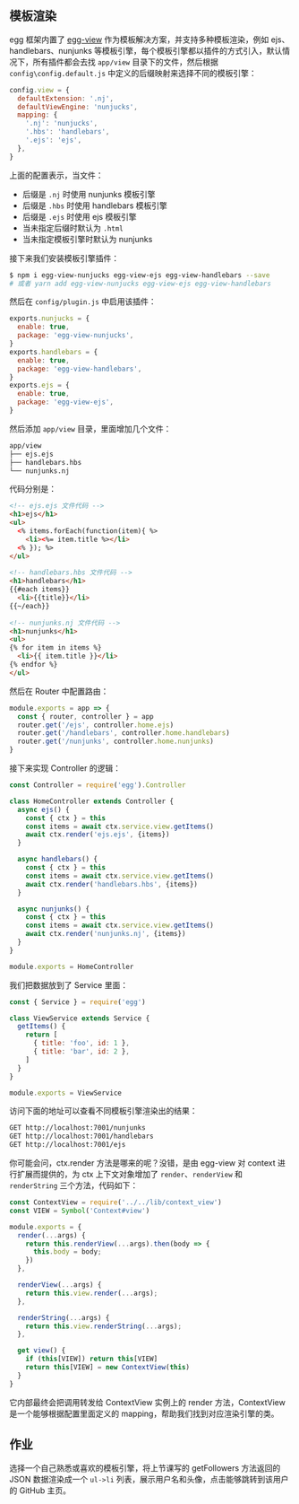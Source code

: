 ## 模板渲染


egg 框架内置了 [egg-view](https://github.com/eggjs/egg-view) 作为模板解决方案，并支持多种模板渲染，例如 ejs、handlebars、nunjunks 等模板引擎，每个模板引擎都以插件的方式引入，默认情况下，所有插件都会去找 `app/view` 目录下的文件，然后根据 `config\config.default.js` 中定义的后缀映射来选择不同的模板引擎：


```javascript
config.view = {
  defaultExtension: '.nj',
  defaultViewEngine: 'nunjucks',
  mapping: {
    '.nj': 'nunjucks',
    '.hbs': 'handlebars',
    '.ejs': 'ejs',
  },
}
```


上面的配置表示，当文件：


- 后缀是 `.nj` 时使用 nunjunks 模板引擎
- 后缀是 `.hbs` 时使用 handlebars 模板引擎
- 后缀是 `.ejs` 时使用 ejs 模板引擎
- 当未指定后缀时默认为 `.html`
- 当未指定模板引擎时默认为 nunjunks



接下来我们安装模板引擎插件：


```sh
$ npm i egg-view-nunjucks egg-view-ejs egg-view-handlebars --save
# 或者 yarn add egg-view-nunjucks egg-view-ejs egg-view-handlebars
```


然后在 `config/plugin.js` 中启用该插件：


```javascript
exports.nunjucks = {
  enable: true,
  package: 'egg-view-nunjucks',
}
exports.handlebars = {
  enable: true,
  package: 'egg-view-handlebars',
}
exports.ejs = {
  enable: true,
  package: 'egg-view-ejs',
}
```


然后添加 `app/view` 目录，里面增加几个文件：


```sh
app/view
├── ejs.ejs
├── handlebars.hbs
└── nunjunks.nj
```


代码分别是：


```html
<!-- ejs.ejs 文件代码 -->
<h1>ejs</h1>
<ul>
  <% items.forEach(function(item){ %>
    <li><%= item.title %></li>
  <% }); %>
</ul>
      
<!-- handlebars.hbs 文件代码 -->
<h1>handlebars</h1>
{{#each items}}
  <li>{{title}}</li>
{{~/each}}
    
<!-- nunjunks.nj 文件代码 -->
<h1>nunjunks</h1>
<ul>
{% for item in items %}
  <li>{{ item.title }}</li>
{% endfor %}
</ul>
```


然后在 Router 中配置路由：


```javascript
module.exports = app => {
  const { router, controller } = app
  router.get('/ejs', controller.home.ejs)
  router.get('/handlebars', controller.home.handlebars)
  router.get('/nunjunks', controller.home.nunjunks)
}
```


接下来实现 Controller 的逻辑：


```javascript
const Controller = require('egg').Controller

class HomeController extends Controller {
  async ejs() {
    const { ctx } = this
    const items = await ctx.service.view.getItems()
    await ctx.render('ejs.ejs', {items})
  }

  async handlebars() {
    const { ctx } = this
    const items = await ctx.service.view.getItems()
    await ctx.render('handlebars.hbs', {items})
  }

  async nunjunks() {
    const { ctx } = this
    const items = await ctx.service.view.getItems()
    await ctx.render('nunjunks.nj', {items})
  }
}

module.exports = HomeController
```


我们把数据放到了 Service 里面：


```javascript
const { Service } = require('egg')

class ViewService extends Service {
  getItems() {
    return [
      { title: 'foo', id: 1 },
      { title: 'bar', id: 2 },
    ]
  }
}

module.exports = ViewService
```


访问下面的地址可以查看不同模板引擎渲染出的结果：


```sh
GET http://localhost:7001/nunjunks
GET http://localhost:7001/handlebars
GET http://localhost:7001/ejs
```


你可能会问，ctx.render 方法是哪来的呢？没错，是由 egg-view 对 context 进行扩展而提供的，为 ctx 上下文对象增加了 `render`、`renderView` 和 `renderString` 三个方法，代码如下：


```javascript
const ContextView = require('../../lib/context_view')
const VIEW = Symbol('Context#view')

module.exports = {
  render(...args) {
    return this.renderView(...args).then(body => {
      this.body = body;
    })
  },

  renderView(...args) {
    return this.view.render(...args);
  },

  renderString(...args) {
    return this.view.renderString(...args);
  },

  get view() {
    if (this[VIEW]) return this[VIEW]
    return this[VIEW] = new ContextView(this)
  }
}
```


它内部最终会把调用转发给 ContextView 实例上的 render 方法，ContextView 是一个能够根据配置里面定义的 mapping，帮助我们找到对应渲染引擎的类。


## 作业


选择一个自己熟悉或喜欢的模板引擎，将上节课写的 getFollowers 方法返回的 JSON 数据渲染成一个 `ul->li` 列表，展示用户名和头像，点击能够跳转到该用户的 GitHub 主页。
